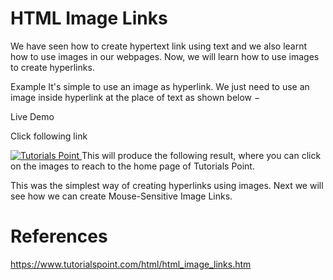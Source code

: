 # HTML Image Links

We have seen how to create hypertext link using text and we also learnt how to use images in our webpages. Now, we will learn how to use images to create hyperlinks.

Example
It's simple to use an image as hyperlink. We just need to use an image inside hyperlink at the place of text as shown below −

Live Demo
<!DOCTYPE html>
<html>

   <head>
      <title>Image Hyperlink Example</title>
   </head>

   <body>
      <p>Click following link</p>
      <a href = "https://www.tutorialspoint.com" target = "_self">
         <img src = "/images/logo.png" alt = "Tutorials Point" border = "0"/>
      </a>
   </body>

</html>
This will produce the following result, where you can click on the images to reach to the home page of Tutorials Point.


This was the simplest way of creating hyperlinks using images. Next we will see how we can create Mouse-Sensitive Image Links.

# References
https://www.tutorialspoint.com/html/html_image_links.htm
